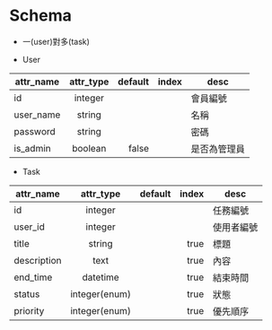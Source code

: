 # Schema

- 一(user)對多(task)

- User

attr_name | attr_type | default | index | desc 
----------|:---------:|--------:|------:|-------
id        | integer   |         |       |會員編號
user_name | string    |         |       | 名稱
password  | string    |         |       | 密碼
is_admin  | boolean   |  false  |       | 是否為管理員



- Task

attr_name | attr_type | default | index | desc 
----------|:---------:|--------:|------:|-------
id        | integer   |         |       | 任務編號
user_id   |   integer |         |       | 使用者編號
title     | string    |         |  true | 標題
description|text      |         |  true | 內容
end_time  |datetime   |         |  true | 結束時間
status    |integer(enum) |      |  true | 狀態
priority  | integer(enum)|      |  true | 優先順序   


